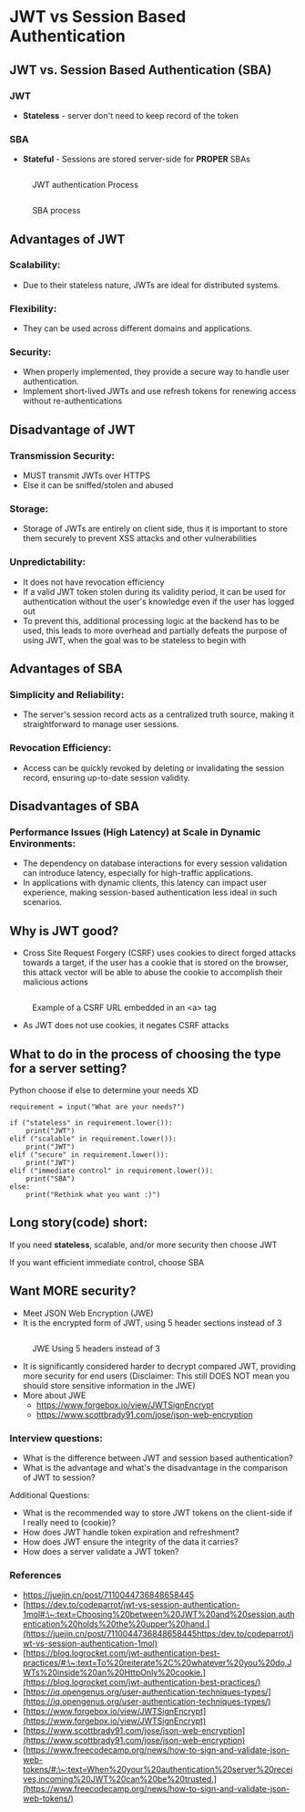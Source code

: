 # JWT vs Session Based Authentication

## JWT vs. Session Based Authentication (SBA)

### JWT

* **Stateless** - server don't need to keep record of the token

### SBA

* **Stateful** - Sessions are stored server-side for **PROPER** SBAs

<figure><img src="../../.gitbook/assets/image (11).png" alt=""><figcaption><p>JWT authentication Process</p></figcaption></figure>

<figure><img src="../../.gitbook/assets/image (13).png" alt=""><figcaption><p>SBA process </p></figcaption></figure>

## Advantages of JWT

### Scalability:

* Due to their stateless nature, JWTs are ideal for distributed systems.&#x20;

### Flexibility:

* They can be used across different domains and applications.&#x20;

### Security:

* When properly implemented, they provide a secure way to handle user authentication.
* Implement short-lived JWTs and use refresh tokens for renewing access without re-authentications

## Disadvantage of JWT

### Transmission Security:

* MUST transmit JWTs over HTTPS
* Else it can be sniffed/stolen and abused&#x20;

### Storage:

* Storage of JWTs are entirely on client side, thus it is important to store them securely to prevent XSS attacks and other vulnerabilities&#x20;

### Unpredictability:

* It does not have revocation efficiency
* If a valid JWT token stolen during its validity period, it can be used for authentication without the user's knowledge even if the user has logged out
* To prevent this, additional processing logic at the backend has to be used, this leads to more overhead and partially defeats the purpose of using JWT, when the goal was to be stateless to begin with

## Advantages of SBA

### Simplicity and Reliability:

* The server's session record acts as a centralized truth source, making it straightforward to manage user sessions.&#x20;

### Revocation Efficiency:

* Access can be quickly revoked by deleting or invalidating the session record, ensuring up-to-date session validity.

## Disadvantages of SBA

### Performance Issues (High Latency) at Scale in Dynamic Environments:

* The dependency on database interactions for every session validation can introduce latency, especially for high-traffic applications.
* In applications with dynamic clients, this latency can impact user experience, making session-based authentication less ideal in such scenarios.

## **Why is JWT good?**

* Cross Site Request Forgery (CSRF) uses cookies to direct forged attacks towards a target, if the user has a cookie that is stored on the browser, this attack vector will be able to abuse the cookie to accomplish their malicious actions

<figure><img src="../../.gitbook/assets/image (10).png" alt=""><figcaption><p>Example of a CSRF URL embedded in an &#x3C;a> tag</p></figcaption></figure>

* As JWT does not use cookies, it negates CSRF attacks



## What to do in the process of choosing the type for a server setting?

Python choose if else to determine your needs XD

```
requirement = input("What are your needs?") 

if ("stateless" in requirement.lower()):
	print("JWT")
elif ("scalable" in requirement.lower()):
	print("JWT")
elif ("secure" in requirement.lower()):
	print("JWT")
elif ("immediate control" in requirement.lower()):
	print("SBA")
else:
	print("Rethink what you want :)")
```

## Long story(code) short:

If you need **stateless**, scalable, and/or more security then choose JWT

If you want  efficient immediate control, choose SBA



## **Want MORE security?**

* Meet JSON Web Encryption (JWE)
* It is the encrypted form of JWT, using 5 header sections instead of 3

<figure><img src="../../.gitbook/assets/image (9).png" alt=""><figcaption><p>JWE Using 5 headers instead of 3</p></figcaption></figure>

* It is significantly considered harder to decrypt compared JWT, providing more security for end users (Disclaimer: This still DOES NOT mean you should store sensitive information in the JWE)
* More about JWE&#x20;
  * https://www.forgebox.io/view/JWTSignEncrypt
  * https://www.scottbrady91.com/jose/json-web-encryption

### Interview questions:

* What is the difference between JWT and session based authentication?&#x20;
* What is the advantage and what's the disadvantage in the comparison of JWT to session?

Additional Questions:

* What is the recommended way to store JWT tokens on the client-side if I really need to (cookie)?
* How does JWT handle token expiration and refreshment?
* How does JWT ensure the integrity of the data it carries?
* How does a server validate a JWT token?

### References

* [https://juejin.cn/post/7110044736848658445  ](https://juejin.cn/post/7110044736848658445https:/dev.to/codeparrot/jwt-vs-session-authentication-1mol)
* [https://dev.to/codeparrot/jwt-vs-session-authentication-1mol#:\~:text=Choosing%20between%20JWT%20and%20session,authentication%20holds%20the%20upper%20hand.](https://juejin.cn/post/7110044736848658445https:/dev.to/codeparrot/jwt-vs-session-authentication-1mol)
* [https://blog.logrocket.com/jwt-authentication-best-practices/#:\~:text=To%20reiterate%2C%20whatever%20you%20do,JWTs%20inside%20an%20HttpOnly%20cookie.](https://blog.logrocket.com/jwt-authentication-best-practices/)
* [https://iq.opengenus.org/user-authentication-techniques-types/](https://iq.opengenus.org/user-authentication-techniques-types/)
* [https://www.forgebox.io/view/JWTSignEncrypt](https://www.forgebox.io/view/JWTSignEncrypt)
* [https://www.scottbrady91.com/jose/json-web-encryption](https://www.scottbrady91.com/jose/json-web-encryption)
* [https://www.freecodecamp.org/news/how-to-sign-and-validate-json-web-tokens/#:\~:text=When%20your%20authentication%20server%20receives,incoming%20JWT%20can%20be%20trusted.](https://www.freecodecamp.org/news/how-to-sign-and-validate-json-web-tokens/)
